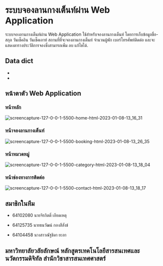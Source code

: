# ระบบจองลานกางเต็นท์ผ่าน Web Application
ระบบจองลานกางเต็นท์ผ่าน Web Application ใช้สำหรับจองลานกางเต็นท์ โดยการเก็บข้อมูลชื่อ-สกุล วันเช็คอิน วันเช็คเอาท์ สถานที่ที่จะจองลานกางเต็นท์ จำนวนผู้พัก เบอร์โทรศัพท์ติดต่อ และจะแสดงตารางประวัติการจองซึ่งสามารถเพิ่ม ลบ แก้ไขได้.

## Data dict
-
-

## หน้าตาตัว Web Application
### หน้าหลัก
![screencapture-127-0-0-1-5500-home-html-2023-01-08-13_16_31](https://user-images.githubusercontent.com/110581279/211183223-b89d3ee2-2c66-4581-a26c-c81aa74591fb.png)
### หน้าจองลานกางเต็นท์
![screencapture-127-0-0-1-5500-booking-html-2023-01-08-13_26_35](https://user-images.githubusercontent.com/110581279/211183554-81c1c4b2-bde7-4fec-a026-5cf4780ba9e0.png)
### หน้าหมวดหมู่
![screencapture-127-0-0-1-5500-category-html-2023-01-08-13_18_04](https://user-images.githubusercontent.com/110581279/211183251-860b7dee-476b-4b5b-9bea-656938a09162.png)
### หน้าช่องทางการติดต่อ
![screencapture-127-0-0-1-5500-contact-html-2023-01-08-13_18_17](https://user-images.githubusercontent.com/110581279/211183257-5d02748f-9b15-452f-9d80-3f40d988da26.png)

## สมาชิกในทีม

- 64102080 นายจิรกิตติ์ เอียดเหตุ
* 64125735 นายธนวัฒน์ กองสีสังข์
+ 64104458 นางสาวณัฐธิดา ยะลา

## มหาวิทยาลัยวลัยลักษณ์ หลักสูตรเทคโนโลยีสารสนเทศและนวัตกรรมดิจิทัล สำนักวิชาสารสนเทศศาสตร์
